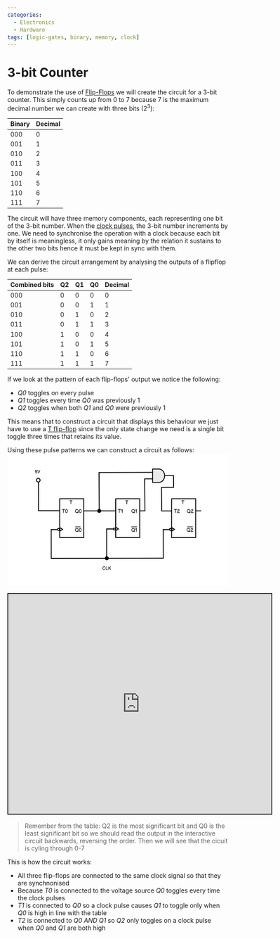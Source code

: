 ```yaml
---
categories:
  - Electronics
  - Hardware
tags: [logic-gates, binary, memory, clock]
---
```


# 3-bit Counter

To demonstrate the use of [Flip-Flops](/Electronics_and_Hardware/Digital_circuits/Flip_flops.md) we will create the circuit for a 3-bit counter. This simply counts up from 0 to 7 because 7 is the maximum decimal number we can create with three bits ($2^3$): 

| Binary 	| Decimal 	| 
|-------	| -------	|
| 000 	    | 0	        | 
| 001 	    | 1 	    | 
| 010 	    | 2 	    | 
| 011	    | 3 	    | 
| 100 	    | 4 	    | 
| 101 	    | 5 	    | 
| 110 	    | 6 	    | 
| 111 	    | 7 	    | 

The circuit will have three memory components, each representing one bit of the 3-bit number. When the [clock pulses](/Electronics_and_Hardware/Digital_circuits/Clock_signals.md), the 3-bit number increments by one. We need to synchronise the operation with a clock because each bit by itself is meaningless, it only gains meaning by the relation it sustains to the other two bits hence it must be kept in sync with them.

We can derive the circuit arrangement by analysing the outputs of a flipflop at each pulse:

| Combined bits 	| Q2 	| Q1 	| Q0 	| Decimal 	|
|---------------	|----	|----	|----	|---------	|
| 000           	| 0  	| 0  	| 0  	| 0       	|
| 001           	| 0  	| 0  	| 1  	| 1       	|
| 010           	| 0  	| 1  	| 0  	| 2       	|
| 011           	| 0  	| 1  	| 1  	| 3       	|
| 100           	| 1  	| 0  	| 0  	| 4       	|
| 101           	| 1  	| 0  	| 1  	| 5       	|
| 110           	| 1  	| 1  	| 0  	| 6       	|
| 111           	| 1  	| 1  	| 1  	| 7       	|

If we look at the pattern of each flip-flops' output we notice the following:

* _Q0_ toggles on every pulse
* _Q1_  toggles every time _Q0_ was previously 1
* _Q2_ toggles when both _Q1_ and _Q0_ were previously 1

This means that to construct a circuit that displays this behaviour we just have to use a [T flip-flop](/Electronics_and_Hardware/Digital_circuits/Flip_flops.md#t-flip-flops) since the only state change we need is a single bit toggle three times that retains its value.

Using these pulse patterns we can construct a circuit as follows:
![](/img/3-bit-adder-diagram.png)

<iframe src="https://circuitverse.org/simulator/embed/3-bit-counter-d33846e3-7538-427d-b4cc-dc64fdaf0af3?theme=default&display_title=false&clock_time=true&fullscreen=true&zoom_in_out=true" style="border-width:; border-style: solid; border-color:;" name="myiframe" id="projectPreview" scrolling="no" frameborder="1" marginheight="0px" marginwidth="0px" height="500" width="600" allowFullScreen></iframe>

<br />

> Remember from the table: Q2 is the most significant bit and Q0 is the least significant bit so we should read the output in the interactive circuit backwards, reversing the order. Then we will see that the cicuit is cyling through 0-7 


This is how the circuit works:

* All three flip-flops are connected to the same clock signal so that they are synchnonised
* Because _T0_ is connected to the voltage source _Q0_ toggles every time the clock pulses
* _T1_ is connected to _Q0_ so a clock pulse causes _Q1_ to toggle only when _Q0_ is high in line with the table
* _T2_ is connected to _Q0 AND Q1_ so _Q2_ only toggles on a clock pulse when _Q0_ and _Q1_ are both high
